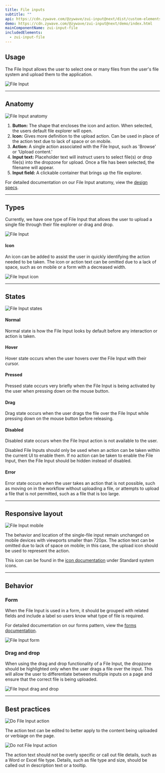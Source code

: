 ```yaml
---
title: File inputs
subtitle: ""
api: https://cdn.zywave.com/@zywave/zui-input@next/dist/custom-elements.json
demo: https://cdn.zywave.com/@zywave/zui-input@next/demo/index.html
mainComponentName: zui-input-file
includedElements:
  - zui-input-file
---
```

## Usage

The File Input allows the user to select one or many files from the user's file system and upload them to the application.

![File Input](/images/file-input_usage.svg)

- - -

## Anatomy

![File Input anatomy](/images/file-input_anatomy.svg)

1. **Button:** The shape that encloses the icon and action. When selected, the users default file explorer will open. 
2. **Icon:** Gives more definition to the upload action. Can be used in place of the action text due to lack of space or on mobile. 
3. **Action:** A single action associated with the File Input, such as 'Browse' or 'Upload content.'
4. **Input text:** Placeholder text will instruct users to select file(s) or drop file(s) into the dropzone for upload. Once a file has been selected, the filename will appear.
5. **Input field:** A clickable container that brings up the file explorer.  

For detailed documentation on our File Input anatomy, view the [design specs](https://xd.adobe.com/view/c3866087-1ec9-47ff-bfa1-2e98a0b23b04-96d5/).

- - -

## Types

Currently, we have one type of File Input that allows the user to upload a single file through their file explorer or drag and drop. 

![File Input](/images/file-input_usage.svg)

#### Icon

An icon can be added to assist the user in quickly identifying the action needed to be taken. The icon or action text can be omitted due to a lack of space, such as on mobile or a form with a decreased width.

![File Input icon](/images/file-input_icon.svg)

- - -

## States

![File Input states](/images/file-input_states.svg)

#### Normal

Normal state is how the File Input looks by default before any interaction or action is taken.

#### Hover

Hover state occurs when the user hovers over the File Input with their cursor.

#### Pressed

Pressed state occurs very briefly when the File Input is being activated by the user when pressing down on the mouse button.

#### Drag

Drag state occurs when the user drags the file over the File Input while pressing down on the mouse button before releasing. 

#### Disabled

Disabled state occurs when the File Input action is not available to the user. 

Disabled File Inputs should only be used when an action can be taken within the current UI to enable them. If no action can be taken to enable the File Input, then the File Input should be hidden instead of disabled.

#### Error

Error state occurs when the user takes an action that is not possible, such as moving on in the workflow without uploading a file, or attempts to upload a file that is not permitted, such as a file that is too large. 

- - -

## Responsive layout

![File Input mobile](/images/file-input_mobile.svg)

The behavior and location of the single-file input remain unchanged on mobile devices with viewports smaller than 720px. The action text can be omitted due to lack of space on mobile; in this case, the upload icon should be used to represent the action.

This icon can be found in the [icon documentation](/design-system/components/icons/?tab=usage) under Standard system icons.

- - -

## Behavior

### Form

When the File Input is used in a form, it should be grouped with related fields and include a label so users know what type of file is required.

For detailed documentation on our forms pattern, view the [forms documentation](/design-system/patterns/forms/).

![File Input form](/images/file-input_form.svg)

### Drag and drop

When using the drag and drop functionality of a File Input, the dropzone should be highlighted only when the user drags a file over the input. This will allow the user to differentiate between multiple inputs on a page and ensure that the correct file is being uploaded.

![File Input drag and drop](/images/file-input_draganddrop.svg)

- - -

## Best practices

<docs-grid columns="2">
  <div>

![Do File Input action](/images/file-input_action-do.svg)

 <docs-do>  
The action text can be edited to better apply to the content being uploaded or verbiage on the page.

</docs-do>

  </div>
  <div>

![Do not File Input action](/images/file-input_action-do-not.svg)

   <docs-do-not>

The action text should not be overly specific or call out file details, such as a Word or Excel file type. Details, such as file type and size, should be called out in description text or a tooltip.

   </docs-do-not>

  </div>
  
</docs-grid>

<docs-spacer size="small"></docs-spacer>